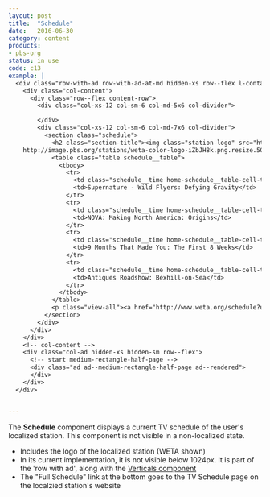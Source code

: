 ```yaml
---
layout: post
title:  "Schedule"
date:   2016-06-30
category: content
products:
- pbs-org
status: in use
code: c13
example: |
  <div class="row-with-ad row-with-ad-at-md hidden-xs row--flex l-container__inner">
    <div class="col-content">
      <div class="row--flex content-row">
        <div class="col-xs-12 col-sm-6 col-md-5x6 col-divider">

        </div>
        <div class="col-xs-12 col-sm-6 col-md-7x6 col-divider">
          <section class="schedule">
            <h2 class="section-title"><img class="station-logo" src="http://image.pbs.org/stations/weta-color-logo-iZbJH8k.png.resize.250x125.png" srcset="http://image.pbs.org/stations/weta-color-logo-iZbJH8k.png.resize.250x125.png,
    http://image.pbs.org/stations/weta-color-logo-iZbJH8k.png.resize.500x250.png 2x" width="74" alt="WETA"><span class="schedule-title">What’s on Now</span></h2>
            <table class="table schedule__table">
              <tbody>
                <tr>
                  <td class="schedule__time home-schedule__table-cell-time schedule__time--formatted">2:00 PM</td>
                  <td>Supernature - Wild Flyers: Defying Gravity</td>
                </tr>
                <tr>
                  <td class="schedule__time home-schedule__table-cell-time schedule__time--formatted">3:00 PM</td>
                  <td>NOVA: Making North America: Origins</td>
                </tr>
                <tr>
                  <td class="schedule__time home-schedule__table-cell-time schedule__time--formatted">4:00 PM</td>
                  <td>9 Months That Made You: The First 8 Weeks</td>
                </tr>
                <tr>
                  <td class="schedule__time home-schedule__table-cell-time schedule__time--formatted">5:00 PM</td>
                  <td>Antiques Roadshow: Bexhill-on-Sea</td>
                </tr>
              </tbody>
            </table>
            <p class="view-all"><a href="http://www.weta.org/schedule?utm_source=whats_on_module&amp;utm_medium=full_schedule&amp;utm_campaign=pbs_homepage" target="_blank">Full Schedule</a></p>
          </section>
        </div>
      </div>
    </div>
    <!-- col-content -->
    <div class="col-ad hidden-xs hidden-sm row--flex">
      <!-- start medium-rectangle-half-page -->
      <div class="ad ad--medium-rectangle-half-page ad--rendered">
      </div>
    </div>
  </div>


---
```


The **Schedule** component displays a current TV schedule of the user's localized station. This component is not visible in a non-localized state.

- Includes the logo of the localized station (WETA shown)
- In its current implementation, it is not visible below 1024px. It is part of the 'row with ad', along with the [Verticals component](c19-verticals.html)
- The "Full Schedule" link at the bottom goes to the TV Schedule page on the localzied station's website


